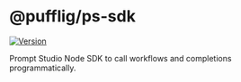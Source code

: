 # @pufflig/ps-sdk

[![Version](https://img.shields.io/npm/v/@pufflig/ps-sdk?style=flat&colorA=000000&colorB=000000)](https://www.npmjs.com/package/@pufflig/ps-sdk)

Prompt Studio Node SDK to call workflows and completions programmatically.

